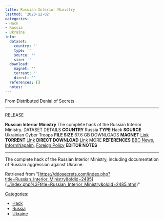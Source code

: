 ```yaml
---
title: Russian Interior Ministry
lastmod: '2023-12-02'
categories:
- Hack
- Russia
- Ukraine
info:
  dataset:
    country: ''
    type: ''
    source: ''
    size: ''
  download:
    magnet: ''
    torrent: ''
    direct: ''
  references: []
  notes: ''
---
```




From Distributed Denial of Secrets

---
RELEASE

**Russian Interior Ministry**
The complete hack of the Russian Interior Ministry.
DATASET DETAILS
**COUNTRY** Russia
**TYPE** Hack
**SOURCE** Ukrainian Cyber Troops
**FILE SIZE** 67.6 GB
DOWNLOADS
**MAGNET** [Link](magnet:?xt=urn:btih:ce92ab84b59ace3320008626e715c3d75f46fb07&tr=udp://tracker.leechers-paradise.org:6969&tr=udp://zer0day.ch:1337&tr=udp://open.demonii.com:1337&tr=udp://tracker.coppersurfer.tk:6969&tr=udp://exodus.desync.com:6969)
**TORRENT** [Link](../images/6/64/Russia_Interior_Ministry_leak.torrent)
**DIRECT DOWNLOAD** [Link](https://data.ddosecrets.com/Russian%20Interior%20Ministry/)
MORE
**REFERENCES**
[BBC News](https://www.bbc.com/news/world-europe-30453069), [InformNapalm](https://informnapalm.org/en/ukrainian-cyber-troops-hack-servers-russian-federation-evidence-russian-military-actions-revealed/), [Foreign Policy](https://foreignpolicy.com/2017/08/17/wikileaks-turned-down-leaks-on-russian-government-during-u-s-presidential-campaign/)
**EDITOR NOTES**

---

The complete hack of the Russian Interior Ministry, including
documentation of Russian aggression against Ukraine.

Retrieved from
"[https://ddosecrets.com/index.php?title=Russian_Interior_Ministry&oldid=2485](../index.php%3Ftitle=Russian_Interior_Ministry&oldid=2485.html)"

[Categories](./Special:Categories.html "Special:Categories"):

- [Hack](./Category:Hack.html "Category:Hack")
- [Russia](./Category:Russia.html "Category:Russia")
- [Ukraine](./Category:Ukraine.html "Category:Ukraine")
